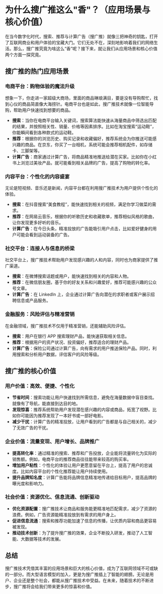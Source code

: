 # 为什么搜广推这么"香"？（应用场景与核心价值）

在当今数字化时代，搜索、推荐与计算广告（搜广推）就像三把神奇的钥匙，打开了互联网商业和用户体验的宝藏大门。它们无处不在，深刻地影响着我们的网络生活。那么，搜广推究竟为啥这么“香”呢？接下来，就让我们从应用场景和核心价值两个方面一探究竟。

## 搜广推的热门应用场景

### 电商平台：购物体验的魔法升级
想象一下，你走进一家超级大商场，里面的商品琳琅满目，要是没有导购帮忙，找到心仪的商品简直像大海捞针。电商平台也是如此，搜广推技术就像一位智能导购，帮助用户快速找到想要的商品。

- **搜索**：当你在电商平台输入关键词，搜索算法能快速从海量商品中筛选出匹配的结果，并按照相关性、销量、价格等因素排序。比如在淘宝搜索“运动鞋”，你能瞬间看到各种款式的运动鞋。
- **推荐**：根据你的浏览历史、购买记录和收藏偏好，推荐系统会为你推送可能感兴趣的商品。在京东，你买了一台相机，系统可能会推荐相机配件，如存储卡、三脚架等。
- **计算广告**：商家通过计算广告，将商品精准地推送给潜在买家。比如你在小红书上浏览过美妆产品，就可能看到相关品牌的广告，提高了购物的转化率。

### 内容平台：个性化的内容盛宴
无论是短视频、音乐还是新闻，内容平台都在利用搜广推技术为用户提供个性化的体验。

- **搜索**：在抖音搜索“美食教程”，能快速找到相关的视频，满足你学习做菜的需求。
- **推荐**：在网易云音乐，根据你的听歌历史和收藏歌单，推荐相似风格的歌曲，让你发现更多好听的音乐。
- **计算广告**：在今日头条，精准投放的广告能吸引用户点击，比如爱好健身的用户可能会看到运动装备的广告。

### 社交平台：连接人与信息的桥梁
社交平台上，搜广推技术帮助用户发现感兴趣的人和内容，同时也为商家提供了推广渠道。

- **搜索**：在微博搜索话题或用户，能快速找到相关的内容和人物。
- **推荐**：在微信朋友圈，基于你的好友关系和兴趣爱好，推荐可能感兴趣的公众号文章。
- **计算广告**：在 LinkedIn 上，企业通过计算广告向潜在的求职者或客户展示招聘信息或产品服务。

### 金融服务：风险评估与精准营销
在金融领域，搜广推技术不仅用于精准营销，还能辅助风险评估。

- **搜索**：用户在银行 APP 搜索理财产品，能快速获取相关信息。
- **推荐**：根据用户的资产状况、投资偏好，推荐适合的理财产品。
- **计算广告**：保险公司通过计算广告，向有需求的用户推送保险产品。同时，利用搜索和分析用户数据，评估客户的风险等级。

## 搜广推的核心价值

### 用户价值：高效、便捷、个性化
- **节省时间**：搜索功能让用户快速找到所需信息，避免在海量数据中盲目查找。就像有了导航，能直接到达目的地。
- **发现惊喜**：推荐系统帮助用户发现潜在感兴趣的内容或商品，拓宽了视野。比如你可能因为推荐发现了一本好书或一部好电影。
- **减少干扰**：计算广告的精准投放，让用户看到的广告都是与自己相关的，减少了无效广告的干扰。

### 企业价值：流量变现、用户增长、品牌推广
- **提高转化率**：通过精准的搜索、推荐和广告投放，企业能将流量转化为实际的销售额。例如，电商平台的推荐商品往往能带来较高的购买率。
- **增加用户粘性**：个性化的体验让用户更愿意留在平台上，提高了用户的忠诚度。比如内容平台的个性化推荐能让用户持续使用。
- **提升品牌知名度**：计算广告能将品牌信息精准地传递给目标用户，提高品牌的曝光度和影响力。

### 社会价值：资源优化、信息流通、创新驱动
- **优化资源配置**：搜广推技术让商品和服务能更精准地匹配需求，减少了资源的浪费。例如，广告资源能精准投放到有需求的用户身上。
- **促进信息流通**：搜索和推荐功能加速了信息的传播，让优质内容和商品更容易被发现。
- **推动技术创新**：为了提升搜广推的效果，企业不断投入研发，推动了人工智能、大数据等技术的发展。

## 总结
搜广推技术凭借其丰富的应用场景和巨大的核心价值，成为了互联网领域不可或缺的一部分。而大型语言模型的加入，更是为搜广推插上了智能的翅膀。无论是用户、企业还是整个社会，都能从搜广推技术中受益。在未来，随着技术的不断进步，搜广推将会给我们带来更多的惊喜和价值。